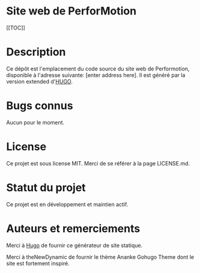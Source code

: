 # Site web de PerforMotion
[[TOC]]

# Description
Ce dépôt est l'emplacement du code source du site web de Performotion, disponible à l'adresse suivante: [enter address here]. Il est généré par la version extended d'[HUGO](https://gohugo.io/).

# Bugs connus
Aucun pour le moment.

# License
Ce projet est sous license MIT. Merci de se référer à la page LICENSE.md.

# Statut du projet
Ce projet est en développement et maintien actif.

# Auteurs et remerciements
Merci à [Hugo](https://gohugo.io/) de fournir ce générateur de site statique.

Merci à theNewDynamic de fournir le thème Ananke Gohugo Theme dont le site est fortement inspiré.
